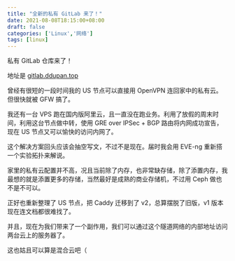 ```yaml
---
title: "全新的私有 GitLab 来了！"
date: 2021-08-08T18:15:00+08:00
draft: false
categories: ['Linux','网络']
tags: [linux]
---
```


私有 GitLab 仓库来了！

地址是 [gitlab.ddupan.top](https://gitlab.ddupan.top)

<!--more-->

曾经有很短的一段时间我的 US 节点可以直接用 OpenVPN 连回家中的私有云。但很快就被 GFW 搞了。

我还有一台 VPS 跑在国内版阿里云，且一直没在跑业务。利用了放假的周末时间，利用这台节点做中转，使用 GRE over IPSec + BGP 路由将内网成功宣告，现在 US 节点又可以愉快的访问内网了。

这个解决方案回头应该会抽空写文，不过不是现在。届时我会用 EVE-ng 重新搭一个实验拓扑来解说。

家里的私有云配置并不高，况且当前除了内存，也非常缺存储，除了添置内存，我最想的就是添置更多的存储，当然最好是成熟的商业存储机，不过用 Ceph 做也不是不可以。

正好也重新整理了 US 节点，把 Caddy 迁移到了 v2，总算摆脱了旧版，v1 版本现在连文档都很难找了。

并且，现在为我们带来了一个副作用，我们可以通过这个隧道网络的内部地址访问两台云上的服务器了。

这也姑且可以算是混合云吧（
